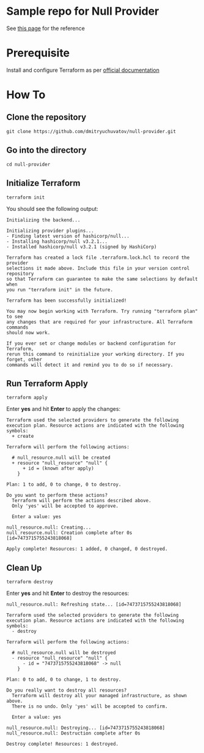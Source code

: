 # Sample repo for Null Provider

See [this page](https://registry.terraform.io/providers/hashicorp/null/latest/docs) for the reference


# Prerequisite

Install and configure Terraform as per [official documentation](https://developer.hashicorp.com/terraform/tutorials/aws-get-started/install-cli)

# How To

## Clone the repository

```
git clone https://github.com/dmitryuchuvatov/null-provider.git
```

## Go into the directory

```
cd null-provider
```

## Initialize Terraform

```
terraform init
```

You should see the following output:

```
Initializing the backend...

Initializing provider plugins...
- Finding latest version of hashicorp/null...
- Installing hashicorp/null v3.2.1...
- Installed hashicorp/null v3.2.1 (signed by HashiCorp)

Terraform has created a lock file .terraform.lock.hcl to record the provider
selections it made above. Include this file in your version control repository
so that Terraform can guarantee to make the same selections by default when
you run "terraform init" in the future.

Terraform has been successfully initialized!

You may now begin working with Terraform. Try running "terraform plan" to see
any changes that are required for your infrastructure. All Terraform commands
should now work.

If you ever set or change modules or backend configuration for Terraform,
rerun this command to reinitialize your working directory. If you forget, other
commands will detect it and remind you to do so if necessary.
```

## Run Terraform Apply

```
terraform apply
```
Enter **yes** and hit **Enter** to apply the changes:

```
Terraform used the selected providers to generate the following execution plan. Resource actions are indicated with the following
symbols:
  + create

Terraform will perform the following actions:

  # null_resource.null will be created
  + resource "null_resource" "null" {
      + id = (known after apply)
    }

Plan: 1 to add, 0 to change, 0 to destroy.

Do you want to perform these actions?
  Terraform will perform the actions described above.
  Only 'yes' will be accepted to approve.

  Enter a value: yes

null_resource.null: Creating...
null_resource.null: Creation complete after 0s [id=7473715755243818068]

Apply complete! Resources: 1 added, 0 changed, 0 destroyed.
```

## Clean Up

```
terraform destroy
```
Enter **yes** and hit **Enter** to destroy the resources:

```
null_resource.null: Refreshing state... [id=7473715755243818068]

Terraform used the selected providers to generate the following execution plan. Resource actions are indicated with the following
symbols:
  - destroy

Terraform will perform the following actions:

  # null_resource.null will be destroyed
  - resource "null_resource" "null" {
      - id = "7473715755243818068" -> null
    }

Plan: 0 to add, 0 to change, 1 to destroy.

Do you really want to destroy all resources?
  Terraform will destroy all your managed infrastructure, as shown above.
  There is no undo. Only 'yes' will be accepted to confirm.

  Enter a value: yes

null_resource.null: Destroying... [id=7473715755243818068]
null_resource.null: Destruction complete after 0s

Destroy complete! Resources: 1 destroyed.
```
